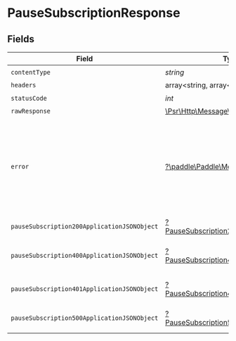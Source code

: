 # PauseSubscriptionResponse


## Fields

| Field                                                                                                        | Type                                                                                                         | Required                                                                                                     | Description                                                                                                  |
| ------------------------------------------------------------------------------------------------------------ | ------------------------------------------------------------------------------------------------------------ | ------------------------------------------------------------------------------------------------------------ | ------------------------------------------------------------------------------------------------------------ |
| `contentType`                                                                                                | *string*                                                                                                     | :heavy_check_mark:                                                                                           | N/A                                                                                                          |
| `headers`                                                                                                    | array<string, array<*string*>>                                                                               | :heavy_minus_sign:                                                                                           | N/A                                                                                                          |
| `statusCode`                                                                                                 | *int*                                                                                                        | :heavy_check_mark:                                                                                           | N/A                                                                                                          |
| `rawResponse`                                                                                                | [\Psr\Http\Message\ResponseInterface](https://www.php-fig.org/psr/psr-7/#33-psrhttpmessageresponseinterface) | :heavy_minus_sign:                                                                                           | N/A                                                                                                          |
| `error`                                                                                                      | [?\paddle\Paddle\Models\Shared\Error](../../models/shared/Error.md)                                          | :heavy_minus_sign:                                                                                           | If the subscription is locked and can not be changed. This happens 30 min before the renewal time.           |
| `pauseSubscription200ApplicationJSONObject`                                                                  | [?PauseSubscription200ApplicationJSON](../../models/operations/PauseSubscription200ApplicationJSON.md)       | :heavy_minus_sign:                                                                                           | OK                                                                                                           |
| `pauseSubscription400ApplicationJSONObject`                                                                  | [?PauseSubscription400ApplicationJSON](../../models/operations/PauseSubscription400ApplicationJSON.md)       | :heavy_minus_sign:                                                                                           | Error response for validation                                                                                |
| `pauseSubscription401ApplicationJSONObject`                                                                  | [?PauseSubscription401ApplicationJSON](../../models/operations/PauseSubscription401ApplicationJSON.md)       | :heavy_minus_sign:                                                                                           | General error response                                                                                       |
| `pauseSubscription500ApplicationJSONObject`                                                                  | [?PauseSubscription500ApplicationJSON](../../models/operations/PauseSubscription500ApplicationJSON.md)       | :heavy_minus_sign:                                                                                           | General error response                                                                                       |